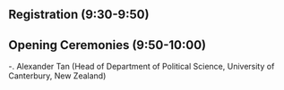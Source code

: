 ## Registration (9:30-9:50)   
## Opening Ceremonies (9:50-10:00)   
  -. Alexander Tan (Head of Department of Political Science, University of Canterbury, New Zealand)    
